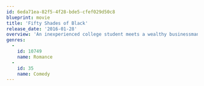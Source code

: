 ```yaml
---
id: 6eda71ea-82f5-4f28-bde5-cfef029d50c8
blueprint: movie
title: 'Fifty Shades of Black'
release_date: '2016-01-28'
overview: 'An inexperienced college student meets a wealthy businessman whose sexual practices put a strain on their relationship.'
genres:
  -
    id: 10749
    name: Romance
  -
    id: 35
    name: Comedy
---
```

